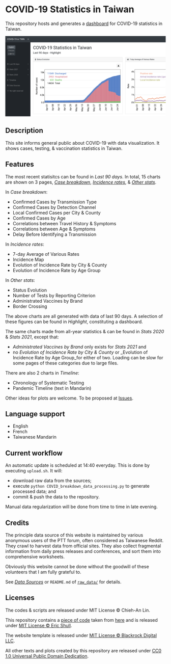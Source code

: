 COVID-19 Statistics in Taiwan
=============================

This repository hosts and generates a [dashboard](https://linc-tw.github.io/COVID_breakdown/index.html) for COVID-19 statistics in Taiwan.

![image](figures/screenshot.png)


Description
-----------

This site informs general public about COVID-19 with data visualization.
It shows cases, testing, & vaccination statistics in Taiwan.


Features
--------

The most recent statisitcs can be found in _Last 90 days_.
In total, 15 charts are shown on 3 pages, 
[_Case breakdown_](https://linc-tw.github.io/COVID_breakdown/latest_breakdown.html),
[_Incidence rates_](https://linc-tw.github.io/COVID_breakdown/latest_incidence.html), & 
[_Other stats_](https://linc-tw.github.io/COVID_breakdown/latest_others.html).

In _Case breakdown_:
- Confirmed Cases by Transmission Type
- Confirmed Cases by Detection Channel
- Local Confirmed Cases per City & County
- Confirmed Cases by Age
- Correlations between Travel History & Symptoms
- Correlations between Age & Symptoms
- Delay Before Identifying a Transmission

In _Incidence rates_:
- 7-day Average of Various Rates
- Incidence Map
- Evolution of Incidence Rate by City & County
- Evolution of Incidence Rate by Age Group

In _Other stats_:
- Status Evolution
- Number of Tests by Reporting Criterion
- Administrated Vaccines by Brand
- Border Crossing

The above charts are all generated with data of last 90 days.
A selection of these figures can be found in _Highlight_, constituting a dashboard.

The same charts made from all-year statistics & can be found in _Stats 2020_ & _Stats 2021_,
except that:
- _Administrated Vaccines by Brand_ only exists for _Stats 2021_ and
- no _Evolution of Incidence Rate by City & County_ or _Evolution of Incidence Rate by Age Group_for either of two.
Loading can be slow for some pages of these categories due to large files.

There are also 2 charts in _Timeline_:
- Chronology of Systematic Testing
- Pandemic Timeline (text in Mandarin)

Other ideas for plots are welcome. To be proposed at [Issues](https://github.com/Linc-tw/COVID_breakdown/issues).


Language support
----------------

- English
- French
- Taiwanese Mandarin


Current workflow
----------------

An automatic update is scheduled at 14:40 everyday.
This is done by executing `upload.sh`. It will:
- download raw data from the sources;
- execute `python COVID_breakdown_data_processing.py` to generate processed data; and
- commit & push the data to the repository.

Manual data regularization will be done from time to time in late evening.


Credits
-------

The principle data source of this website is 
maintained by various anonymous users of the PTT forum, often considered as Taiwanese Reddit. 
They crawl to harvest data from official sites. 
They also collect fragmental information from daily press releases and conferences, and sort them into comprehensive worksheets.

Obviously this website cannot be done without the goodwill of these volunteers that I am fully grateful to.

See [_Data Sources_](https://linc-tw.github.io/COVID_breakdown/data_source.html) or 
`README.md` of [`raw_data/`](https://github.com/Linc-tw/COVID_breakdown/tree/master/raw_data)
for details.


Licenses
--------

The codes & scripts are released under MIT License © Chieh-An Lin.

This repository contains a [piece of code](https://github.com/Linc-tw/COVID_breakdown/blob/master/js/utility/saveSvgAsPng.js) 
taken from [here](https://github.com/exupero/saveSvgAsPng) and is released under [MIT License © Eric Shull](https://github.com/exupero/saveSvgAsPng/blob/gh-pages/LICENSE).

The website template is released under [MIT License © Blackrock Digital LLC](https://github.com/BlackrockDigital/startbootstrap-sb-admin/blob/gh-pages/LICENSE).

All other texts and plots created by this repository are released under [CC0 1.0 Universal Public Domain Dedication](https://creativecommons.org/publicdomain/zero/1.0/deed.en).


